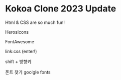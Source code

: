 # Kokoa Clone 2023 Update

Html & CSS are so much fun!

HerosIcons

FontAwesome

link:css (enter!)

shift + 방향키

폰트 찾기 goolgle fonts
